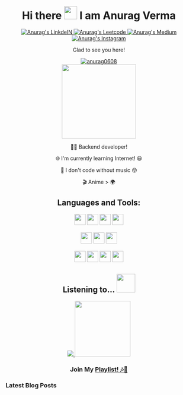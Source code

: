 <div align='center'>
  <h1>Hi there 
    <img width='35px' src='https://media.giphy.com/media/v1.Y2lkPTc5MGI3NjExYjc4MG9vb290cTI1bHA5eWIxdDcxdjF4dW14b3dla2o5ZTl6NnJ3OCZlcD12MV9pbnRlcm5hbF9naWZfYnlfaWQmY3Q9cw/hvRJCLFzcasrR4ia7z/giphy.gif'/> 
    I am Anurag Verma
  </h1>
  <div id='badges'>
    <a href="https://www.linkedin.com/in/anurag-verma-ba6718169/">
      <img alt="Anurag's LinkdeIN" src="https://img.shields.io/badge/LinkedIn-0077B5?style=for-the-badge&logo=linkedin&logoColor=white" />
    </a>
    <a href="https://leetcode.com/anurag0608/">
      <img alt="Anurag's Leetcode" src="https://img.shields.io/badge/-LeetCode-FFA116?style=for-the-badge&logo=LeetCode&logoColor=black" />
    </a>
    <a href="https://medium.com/@anuragv.1020">
      <img alt="Anurag's Medium" src="https://img.shields.io/badge/Medium-12100E?style=for-the-badge&logo=medium&logoColor=white" />
    </a>
    <a href="https://www.instagram.com/anurag_verma004/">
      <img alt="Anurag's Instagram" src="https://img.shields.io/badge/Instagram-E4405F?style=for-the-badge&logo=instagram&logoColor=white" />
    </a>
  </div>
  <div id='profile-views'>
    <p>Glad to see you here! </p>
    <a href='#'>
      <img src="https://komarev.com/ghpvc/?username=anurag0608&label=Profile%20views&color=ce9927&style=flat" alt="anurag0608" />
    </a>
  </div>
 
  <div id='about'>
    <a href='#'>
      <img height='200px' src='https://media.giphy.com/media/SUcApSWjPwQMARvcM8/giphy.gif'/>
    </a>
    <p>🧑‍💻 Backend developer!</p>
    <p> 🌐 I'm currently learning Internet! 😆</p>
    <p> 🎵 I don't code without music 😜</p>
    <p>🎬 Anime > 🌍</p>
  </div>
  <div id='lang-tools'>
    <h2>Languages and Tools:</h2>
    <code><img height="30" src="https://img.shields.io/badge/go-%2300ADD8.svg?style=for-the-badge&logo=go&logoColor=white"></code>
    <code><img height="30" src="https://img.shields.io/badge/JavaScript-323330?style=for-the-badge&logo=javascript&logoColor=F7DF1E"></code>
    <code><img height="30" src="https://img.shields.io/badge/Node.js-339933?style=for-the-badge&logo=nodedotjs&logoColor=white"></code>
    <code><img height="30" src="https://img.shields.io/badge/Java-ED8B00?style=for-the-badge&logo=java&logoColor=white"></code>
    <br />
    <br />
    <code><img height="30" src="https://img.shields.io/badge/Express.js-000000?style=for-the-badge&logo=express&logoColor=white"></code>
    <code><img height="30" src="https://img.shields.io/badge/spring-%236DB33F.svg?style=for-the-badge&logo=spring&logoColor=white"></code>
    <code><img height="30" src="https://img.shields.io/badge/angular-%23DD0031.svg?style=for-the-badge&logo=angular&logoColor=white"></code>
    <br/>
    <br/>
    <code><img height="30" src="https://img.shields.io/badge/MongoDB-white?style=for-the-badge&logo=mongodb&logoColor=4EA94B"></code>
    <code><img height="30" src="https://img.shields.io/badge/MySQL-00000F?style=for-the-badge&logo=mysql&logoColor=white"></code>
    <code><img height="30" src="https://img.shields.io/badge/GraphQl-E10098?style=for-the-badge&logo=graphql&logoColor=white"></code>
    <code><img height="30" src="https://img.shields.io/badge/PostgreSQL-316192?style=for-the-badge&logo=postgresql&logoColor=white"></code>
    <br />
  </div>
   <div align='center' id='spotify'>
  <h2>Listening to... <img height='50px' width='auto' src='https://media.giphy.com/media/rPUKu805RPmCViz5EC/giphy.gif'/></h2>
  <a href='https://open.spotify.com/user/vkgdlac0e3oesnsbj2vlhectz'>
    <img src='https://novatorem-rho-one.vercel.app/api/spotify'>
  </a>
  <img height='150px' src='https://media.giphy.com/media/u8VX2TtOnURtEs2X2r/giphy.gif'/>
  <h3>Join My <a href='https://open.spotify.com/embed/playlist/297fMpSYcrOJN7SxyxlXAK?utm_source=generator'>Playlist! 🎶🎵</a></h3>
</div>
</div>

### Latest Blog Posts
<!-- BLOG-POST-LIST:START -->
<!-- BLOG-POST-LIST:END -->



 
